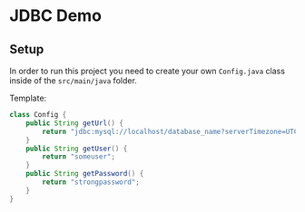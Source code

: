 # JDBC Demo

## Setup

In order to run this project you need to create your own `Config.java` class inside of the `src/main/java` folder.

Template:

```java
class Config {
    public String getUrl() {
        return "jdbc:mysql://localhost/database_name?serverTimezone=UTC&useSSL=false";
    }
    public String getUser() {
        return "someuser";
    }
    public String getPassword() {
        return "strongpassword";
    }
}
```

